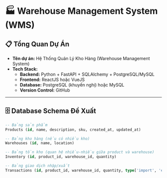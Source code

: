 # 🏭 Warehouse Management System (WMS)

## 📋 Tổng Quan Dự Án

- **Tên dự án:** Hệ Thống Quản Lý Kho Hàng (Warehouse Management System)
- **Tech Stack:**
  - **Backend:** Python + FastAPI + SQLAlchemy + PostgreSQL/MySQL
  - **Frontend:** ReactJS hoặc VueJS
  - **Database:** PostgreSQL (khuyến nghị) hoặc MySQL
  - **Version Control:** GitHub

---

## 🗄️ Database Schema Đề Xuất

```sql
-- Bảng sản phẩm
Products (id, name, description, sku, created_at, updated_at)

-- Bảng kho hàng (nếu có nhiều kho)
Warehouses (id, name, location)

-- Bảng tồn kho (quan hệ nhiều-nhiều giữa product và warehouse)
Inventory (id, product_id, warehouse_id, quantity)

-- Bảng giao dịch nhập/xuất
Transactions (id, product_id, warehouse_id, quantity, type['import', 'export'], note, created_at)
